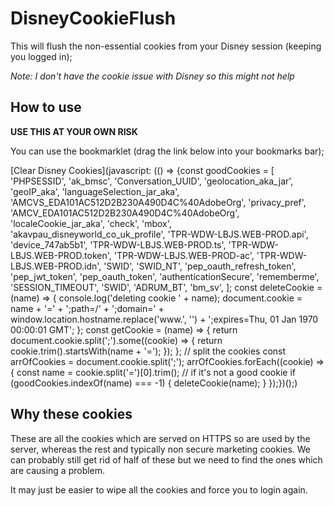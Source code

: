 # DisneyCookieFlush

This will flush the non-essential cookies from your Disney session (keeping you logged in);

*Note: I don't have the cookie issue with Disney so this might not help*

## How to use

**USE THIS AT YOUR OWN RISK**

You can use the bookmarklet (drag the link below into your bookmarks bar);

[Clear Disney Cookies](javascript: (() => {const goodCookies = [ 'PHPSESSID', 'ak_bmsc', 'Conversation_UUID', 'geolocation_aka_jar', 'geoIP_aka', 'languageSelection_jar_aka', 'AMCVS_EDA101AC512D2B230A490D4C%40AdobeOrg', 'privacy_pref', 'AMCV_EDA101AC512D2B230A490D4C%40AdobeOrg', 'localeCookie_jar_aka', 'check', 'mbox', 'akavpau_disneyworld_co_uk_profile', 'TPR-WDW-LBJS.WEB-PROD.api', 'device_747ab5b1', 'TPR-WDW-LBJS.WEB-PROD.ts', 'TPR-WDW-LBJS.WEB-PROD.token', 'TPR-WDW-LBJS.WEB-PROD-ac', 'TPR-WDW-LBJS.WEB-PROD.idn', 'SWID', 'SWID_NT', 'pep_oauth_refresh_token', 'pep_jwt_token', 'pep_oauth_token', 'authenticationSecure', 'rememberme', 'SESSION_TIMEOUT', 'SWID', 'ADRUM_BT', 'bm_sv', ]; const deleteCookie = (name) => { console.log('deleting cookie ' + name); document.cookie = name + '=' + ';path=/' + ';domain=' + window.location.hostname.replace('www.', '') + ';expires=Thu, 01 Jan 1970 00:00:01 GMT'; }; const getCookie = (name) => { return document.cookie.split(';').some((cookie) => { return cookie.trim().startsWith(name + '='); }); }; // split the cookies const arrOfCookies = document.cookie.split(';'); arrOfCookies.forEach((cookie) => { const name = cookie.split('=')[0].trim(); // if it's not a good cookie if (goodCookies.indexOf(name) === -1) { deleteCookie(name); } });})();)

## Why these cookies

These are all the cookies which are served on HTTPS so are used by the server, whereas the rest and typically non secure marketing cookies. We can probably still get rid of half of these but we need to find the ones which are causing a problem.

It may just be easier to wipe all the cookies and force you to login again.

